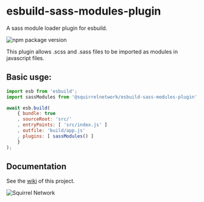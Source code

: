 # esbuild-sass-modules-plugin
A sass module loader plugin for esbuild.

![npm package version](https://img.shields.io/static/v1?label=%40squirrelnetwork%2Fesbuild-sass-modules-plugin&message=1.0.0&color=5AA9E6&logo=npm&logoColor=FF6392)

This plugin allows .scss and .sass files to be imported as modules in javascript
files.

## Basic usge:

```js
import esb from 'esbuild';
import sassModules from '@squirrelnetwork/esbuild-sass-modules-plugin';

await esb.build(
	{ bundle: true
	, sourceRoot: 'src/'
	, entryPoints: [ 'src/index.js' ]
	, outfile: 'build/app.js'
	, plugins: [ sassModules() ]
	}
);
```

## Documentation

See the [wiki](https://github.com/Squirrel-Network/esbuild-sass-modules-plugin/wiki/)
of this project.

![Squirrel Network](https://avatars.githubusercontent.com/u/61167371?s=200&v=4)
